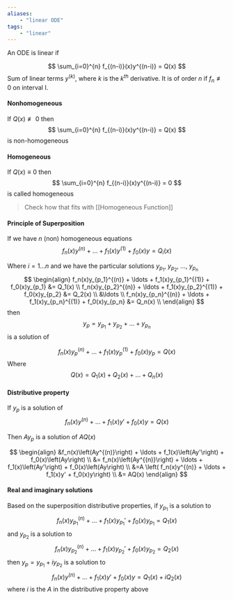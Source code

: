 ```yaml
---
aliases:
    - "linear ODE"
tags:
    - "linear"
---
```

An ODE is linear if

$$
\sum_{i=0}^{n} f_{(n-i)}(x)y^{(n-i)} = Q(x)
$$
Sum of linear terms $y^{(k)}$, where $k$ is the $k^{th}$ derivative. It is of order $n$ if $f_n \not\equiv 0$ on interval I.

#### Nonhomogeneous
If $Q(x)\not\equiv0$ then 
$$
\sum_{i=0}^{n} f_{(n-i)}(x)y^{(n-i)} = Q(x)
$$
is non-homogeneous

#### Homogeneous
If $Q(x)\equiv0$ then 
$$
\sum_{i=0}^{n} f_{(n-i)}(x)y^{(n-i)} = 0
$$
is called homogeneous


>Check how that fits with [[Homogeneous Function]]

#### Principle of Superposition

If we have $n$ (non) homogeneous equations
$$
f_n(x)y^{(n)} + \ldots + f_1(x)y^{(1)} + f_0(x)y = Q_i(x) 
$$

Where $i = 1 \ldots n$ and we have the particular solutions $y_{p_1}$, $y_{p_2}$, ..., $y_{p_n}$
$$
\begin{align}
f_n(x)y_{p_1}^{(n)} + \ldots + f_1(x)y_{p_1}^{(1)} + f_0(x)y_{p_1} &= Q_1(x) \\
f_n(x)y_{p_2}^{(n)} + \ldots + f_1(x)y_{p_2}^{(1)} + f_0(x)y_{p_2} &= Q_2(x) \\
&\ldots \\
f_n(x)y_{p_n}^{(n)} + \ldots + f_1(x)y_{p_n}^{(1)} + f_0(x)y_{p_n} &= Q_n(x) \\
\end{align}
$$
then
$$y_p = y_{p_1} + y_{p_2} +  \ldots + y_{p_n}$$ is a solution of 

$$
f_n(x)y_p^{(n)} + \ldots + f_1(x)y_p^{(1)} + f_0(x)y_p = Q(x) 
$$
Where 
$$Q(x) = Q_1(x) + Q_2(x) + \ldots + Q_n(x)$$




#### Distributive property

If $y_p$  is a solution of 
$$
f_n(x)y^{(n)} + \ldots + f_1(x)y' + f_0(x)y = Q(x)
$$

Then $Ay_p$ is a solution of $AQ(x)$ 

$$
\begin{align}
&f_n(x)\left(Ay^{(n)}\right)  + \ldots + f_1(x)\left(Ay'\right) + f_0(x)\left(Ay\right) \\
&= f_n(x)\left(Ay^{(n)}\right)  + \ldots + f_1(x)\left(Ay'\right) + f_0(x)\left(Ay\right) \\
&=A \left( f_n(x)y^{(n)}  + \ldots + f_1(x)y' + f_0(x)y\right) \\
&= AQ(x)
\end{align}
$$

#### Real and imaginary solutions

Based on the superposition distributive properties, if $y_{p_1}$ is a solution to 
$$
f_n(x)y_{p_1}^{(n)} + \ldots + f_1(x)y_{p_1}' + f_0(x)y_{p_1} = Q_1(x)
$$
and $y_{p_2}$ is a solution to 
$$
f_n(x)y_{p_2}^{(n)} + \ldots + f_1(x)y_{p_2}' + f_0(x)y_{p_2} = Q_2(x)
$$
then $y_p=y_{p_1}+iy_{p_2}$ is a solution to 
$$
f_n(x)y^{(n)} + \ldots + f_1(x)y' + f_0(x)y = Q_1(x) + iQ_2(x)
$$
where $i$ is the $A$ in the distributive property above
